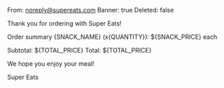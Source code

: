 From: noreply@supereats.com
Banner: true
Deleted: false

Thank you for ordering with Super Eats!

Order summary
{SNACK_NAME} (x{QUANTITY}): ${SNACK_PRICE} each

Subtotal: ${TOTAL_PRICE}
Total: ${TOTAL_PRICE}

We hope you enjoy your meal!

Super Eats

